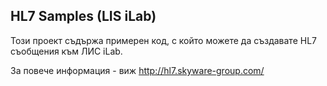 ## HL7 Samples (LIS iLab)

Този проект съдържа примерен код, с който можете да създавате HL7 съобщения към ЛИС iLab.

За повече информация - виж http://hl7.skyware-group.com/

